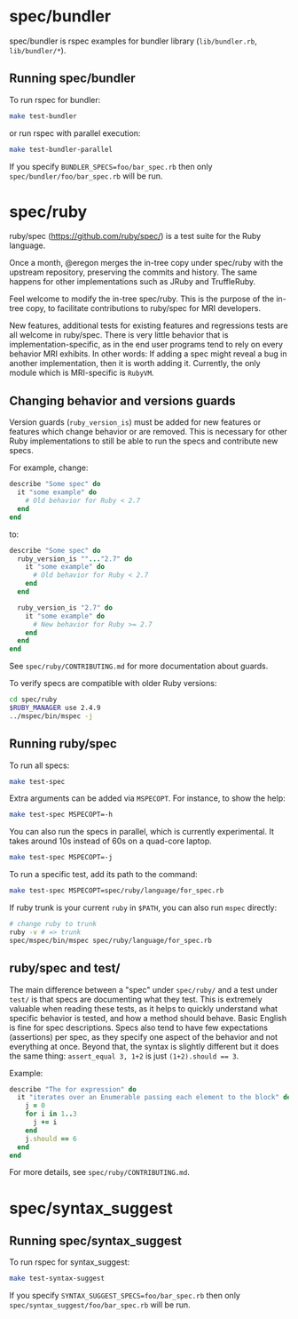 # spec/bundler

spec/bundler is rspec examples for bundler library (`lib/bundler.rb`, `lib/bundler/*`).

## Running spec/bundler

To run rspec for bundler:

```bash
make test-bundler
```

or run rspec with parallel execution:

```bash
make test-bundler-parallel
```

If you specify `BUNDLER_SPECS=foo/bar_spec.rb` then only `spec/bundler/foo/bar_spec.rb` will be run.

# spec/ruby

ruby/spec (https://github.com/ruby/spec/) is
a test suite for the Ruby language.

Once a month, @eregon merges the in-tree copy under spec/ruby
with the upstream repository, preserving the commits and history.
The same happens for other implementations such as JRuby and TruffleRuby.

Feel welcome to modify the in-tree spec/ruby.
This is the purpose of the in-tree copy,
to facilitate contributions to ruby/spec for MRI developers.

New features, additional tests for existing features and
regressions tests are all welcome in ruby/spec.
There is very little behavior that is implementation-specific,
as in the end user programs tend to rely on every behavior MRI exhibits.
In other words: If adding a spec might reveal a bug in
another implementation, then it is worth adding it.
Currently, the only module which is MRI-specific is `RubyVM`.

## Changing behavior and versions guards

Version guards (`ruby_version_is`) must be added for new features or features
which change behavior or are removed. This is necessary for other Ruby implementations
to still be able to run the specs and contribute new specs.

For example, change:

```ruby
describe "Some spec" do
  it "some example" do
    # Old behavior for Ruby < 2.7
  end
end
```

to:

```ruby
describe "Some spec" do
  ruby_version_is ""..."2.7" do
    it "some example" do
      # Old behavior for Ruby < 2.7
    end
  end

  ruby_version_is "2.7" do
    it "some example" do
      # New behavior for Ruby >= 2.7
    end
  end
end
```

See `spec/ruby/CONTRIBUTING.md` for more documentation about guards.

To verify specs are compatible with older Ruby versions:

```bash
cd spec/ruby
$RUBY_MANAGER use 2.4.9
../mspec/bin/mspec -j
```

## Running ruby/spec

To run all specs:

```bash
make test-spec
```

Extra arguments can be added via `MSPECOPT`.
For instance, to show the help:

```bash
make test-spec MSPECOPT=-h
```

You can also run the specs in parallel, which is currently experimental.
It takes around 10s instead of 60s on a quad-core laptop.

```bash
make test-spec MSPECOPT=-j
```

To run a specific test, add its path to the command:

```bash
make test-spec MSPECOPT=spec/ruby/language/for_spec.rb
```

If ruby trunk is your current `ruby` in `$PATH`, you can also run `mspec` directly:

```bash
# change ruby to trunk
ruby -v # => trunk
spec/mspec/bin/mspec spec/ruby/language/for_spec.rb
```

## ruby/spec and test/

The main difference between a "spec" under `spec/ruby/` and
a test under `test/` is that specs are documenting what they test.
This is extremely valuable when reading these tests, as it
helps to quickly understand what specific behavior is tested,
and how a method should behave. Basic English is fine for spec descriptions.
Specs also tend to have few expectations (assertions) per spec,
as they specify one aspect of the behavior and not everything at once.
Beyond that, the syntax is slightly different but it does the same thing:
`assert_equal 3, 1+2` is just `(1+2).should == 3`.

Example:

```ruby
describe "The for expression" do
  it "iterates over an Enumerable passing each element to the block" do
    j = 0
    for i in 1..3
      j += i
    end
    j.should == 6
  end
end
```

For more details, see `spec/ruby/CONTRIBUTING.md`.

# spec/syntax_suggest

## Running spec/syntax_suggest

To run rspec for syntax_suggest:

```bash
make test-syntax-suggest
```

If you specify `SYNTAX_SUGGEST_SPECS=foo/bar_spec.rb` then only `spec/syntax_suggest/foo/bar_spec.rb` will be run.
